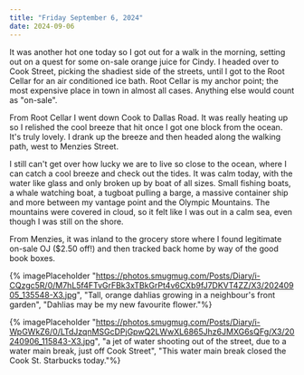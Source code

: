 ```yaml
---
title: "Friday September 6, 2024"
date: 2024-09-06
---
```

It was another hot one today so I got out for a walk in the morning, setting out on a quest for some on-sale orange juice for Cindy.  I headed over to Cook Street, picking the shadiest side of the streets, until I got to the Root Cellar for an air conditioned ice bath.  Root Cellar is my anchor point; the most expensive place in town in almost all cases.  Anything else would count as "on-sale".

From Root Cellar I went down Cook to Dallas Road.  It was really heating up so I relished the cool breeze that hit once I got one block from the ocean.  It's truly lovely.  I drank up the breeze and then headed along the walking path, west to Menzies Street.

I still can't get over how lucky we are to live so close to the ocean, where I can catch a cool breeze and check out the tides.  It was calm today, with the water like glass and only broken up by boat of all sizes.  Small fishing boats, a whale watching boat, a tugboat pulling a barge, a massive container ship and more between my vantage point and the Olympic Mountains.  The mountains were covered in cloud, so it felt like I was out in a calm sea, even though I was still on the shore.

From Menzies, it was inland to the grocery store where I found legitimate on-sale OJ ($2.50 off!) and then tracked back home by way of the good book boxes.  

{% imagePlaceholder "https://photos.smugmug.com/Posts/Diary/i-CQzgc5R/0/M7hL5f4FTvGrFBk3xTBkGrPt4v6CXb9fJ7DKVT4ZZ/X3/20240905_135548-X3.jpg", "Tall, orange dahlias growing in a neighbour's front garden", "Dahlias may be my new favourite flower."%}

{% imagePlaceholder "https://photos.smugmug.com/Posts/Diary/i-WpGWkZ6/0/LTdJzqnMSGcDPjGpwQ2LWwXL6865Jhz6JMXG6sQFg/X3/20240906_115843-X3.jpg", "a jet of water shooting out of the street, due to a water main break, just off Cook Street", "This water main break closed the Cook St. Starbucks today."%}